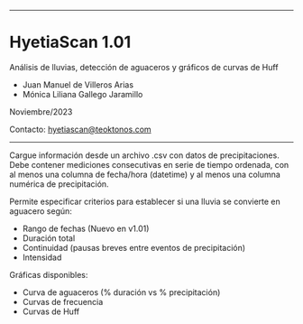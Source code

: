 *************************************************************************
# HyetiaScan 1.01

Análisis de lluvias, detección de aguaceros y gráficos de curvas de Huff

- Juan Manuel de Villeros Arias
- Mónica Liliana Gallego Jaramillo

Noviembre/2023

Contacto: hyetiascan@teoktonos.com
*************************************************************************

Cargue información desde un archivo .csv con datos de precipitaciones. 
Debe contener mediciones consecutivas en serie de tiempo ordenada, con 
al menos una columna de fecha/hora (datetime) y al menos una columna 
numérica de precipitación.

Permite especificar criterios para establecer si una lluvia se convierte en aguacero según:
- Rango de fechas (Nuevo en v1.01)
- Duración total
- Continuidad (pausas breves entre eventos de precipitación)
- Intensidad

Gráficas disponibles:

- Curva de aguaceros (% duración vs % precipitación)
- Curvas de frecuencia
- Curvas de Huff
